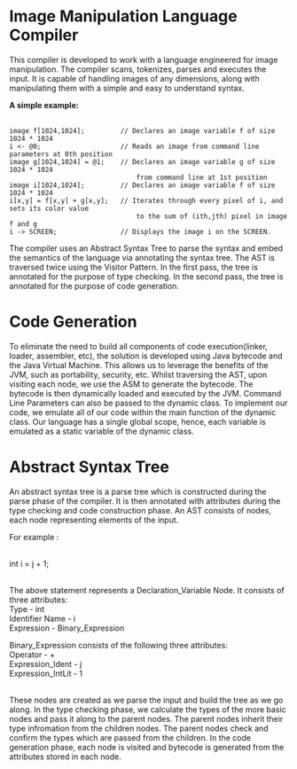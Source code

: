 # Image Manipulation Language Compiler

This compiler is developed to work with a language engineered for image manipulation. 
The compiler scans, tokenizes, parses and executes the input. It is capable of handling 
images of any dimensions, along with manipulating them with a simple and easy to understand syntax.

**A simple example:** <br /><br />
  ```
  image f[1024,1024];         // Declares an image variable f of size 1024 * 1024 
  i <- @0;                    // Reads an image from command line parameters at 0th position
  image g[1024,1024] = @1;    // Declares an image variable g of size 1024 * 1024
                                  from command line at 1st position 
  image i[1024,1024];         // Declares an image variable f of size 1024 * 1024 
  i[x,y] = f[x,y] + g[x,y];   // Iterates through every pixel of i, and sets its color value
                                  to the sum of (ith,jth) pixel in image f and g
  i -> SCREEN;                // Displays the image i on the SCREEN. 
````
The compiler uses an Abstract Syntax Tree to parse the syntax and embed the semantics of the language
via annotating the syntax tree. The AST is traversed twice using the Visitor Pattern. In the first pass, 
the tree is annotated for the purpose of type checking. In the second pass, the tree is annotated for 
the purpose of code generation. 

# Code Generation

To eliminate the need to build all components of code execution(linker, loader, assembler, etc), the solution
is developed using Java bytecode and the Java Virtual Machine. This allows us to leverage the benefits of 
the JVM, such as portability, security, etc. Whilst traversing the AST, upon visiting each node, we use the
ASM to generate the bytecode. The bytecode is then dynamically loaded and executed by the JVM. Command Line
Parameters can also be passed to the dynamic class. To implement our code, we emulate all of our code within
the main function of the dynamic class. Our language has a single global scope, hence, each variable is emulated 
as a static variable of the dynamic class. 

# Abstract Syntax Tree

An abstract syntax tree is a parse tree which is constructed during the parse phase of the compiler. It is then
annotated with attributes during the type checking and code construction phase. An AST consists of nodes, each node
representing elements of the input. <br />

For example :  <br /><br />

int i = j + 1; <br /><br />

The above statement represents a Declaration_Variable Node. It consists of three attributes: <br />
Type - int <br />
Identifier Name - i <br />
Expression - Binary_Expression <br />

Binary_Expression consists of the following three attributes: <br />
Operator - + <br />
Expression_Ident - j <br />
Expression_IntLit - 1 <br /> <br />

These nodes are created as we parse the input and build the tree as we go along. In the type checking phase, we calculate the
types of the more basic nodes and pass it along to the parent nodes. The parent nodes inherit their type
infromation from the children nodes. The parent nodes check and confirm the types which are passed from 
the children. In the code generation phase, each node is visited and bytecode is generated from the
attributes stored in each node.
